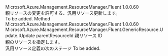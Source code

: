 <Type Name="IWithParentResource" FullName="Microsoft.Azure.Management.ResourceManager.Fluent.GenericResource.Update.IWithParentResource">
  <TypeSignature Language="C#" Value="public interface IWithParentResource" />
  <TypeSignature Language="ILAsm" Value=".class public interface auto ansi abstract IWithParentResource" />
  <TypeSignature Language="DocId" Value="T:Microsoft.Azure.Management.ResourceManager.Fluent.GenericResource.Update.IWithParentResource" />
  <TypeSignature Language="VB.NET" Value="Public Interface IWithParentResource" />
  <TypeSignature Language="F#" Value="type IWithParentResource = interface" />
  <AssemblyInfo>
    <AssemblyName>Microsoft.Azure.Management.ResourceManager.Fluent</AssemblyName>
    <AssemblyVersion>1.0.0.60</AssemblyVersion>
  </AssemblyInfo>
  <Interfaces />
  <Docs>
    <summary>
            親リソースの変更を許可する、汎用リソース更新します。
            </summary>
    <remarks>To be added.</remarks>
  </Docs>
  <Members>
    <Member MemberName="WithParentResource">
      <MemberSignature Language="C#" Value="public Microsoft.Azure.Management.ResourceManager.Fluent.GenericResource.Update.IUpdate WithParentResource (string parentResourceId);" />
      <MemberSignature Language="ILAsm" Value=".method public hidebysig newslot virtual instance class Microsoft.Azure.Management.ResourceManager.Fluent.GenericResource.Update.IUpdate WithParentResource(string parentResourceId) cil managed" />
      <MemberSignature Language="DocId" Value="M:Microsoft.Azure.Management.ResourceManager.Fluent.GenericResource.Update.IWithParentResource.WithParentResource(System.String)" />
      <MemberSignature Language="VB.NET" Value="Public Function WithParentResource (parentResourceId As String) As IUpdate" />
      <MemberSignature Language="F#" Value="abstract member WithParentResource : string -&gt; Microsoft.Azure.Management.ResourceManager.Fluent.GenericResource.Update.IUpdate" Usage="iWithParentResource.WithParentResource parentResourceId" />
      <MemberType>Method</MemberType>
      <AssemblyInfo>
        <AssemblyName>Microsoft.Azure.Management.ResourceManager.Fluent</AssemblyName>
        <AssemblyVersion>1.0.0.60</AssemblyVersion>
      </AssemblyInfo>
      <ReturnValue>
        <ReturnType>Microsoft.Azure.Management.ResourceManager.Fluent.GenericResource.Update.IUpdate</ReturnType>
      </ReturnValue>
      <Parameters>
        <Parameter Name="parentResourceId" Type="System.String" />
      </Parameters>
      <Docs>
        <param name="parentResourceId">parentResourceId 親リソース ID</param>
        <summary>
            親のリソースを指定します。
            </summary>
        <returns>汎用リソース定義の次のステージ</returns>
        <remarks>To be added.</remarks>
      </Docs>
    </Member>
  </Members>
</Type>